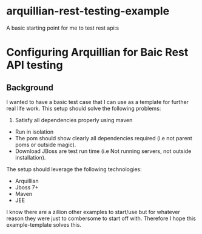 arquillian-rest-testing-example
===============================

A basic starting point for me to test rest api:s

# Configuring Arquillian for Baic Rest API testing

## Background

I wanted to have a basic test case that I can use as a template for further real life work. This setup should solve the
following problems:

1. Satisfy all dependencies properly using maven
* Run in isolation
* The pom should show clearly all dependencies required (i.e not parent poms or outside magic).
* Download JBoss are test run time (i.e Not running servers, not outside installation).

The setup should leverage the following technologies:

* Arquillian
* Jboss 7+
* Maven
* JEE

I know there are a zillion other examples to start/use but for whatever reason they were just to combersome to start off
with. Therefore I hope this example-template solves this.
